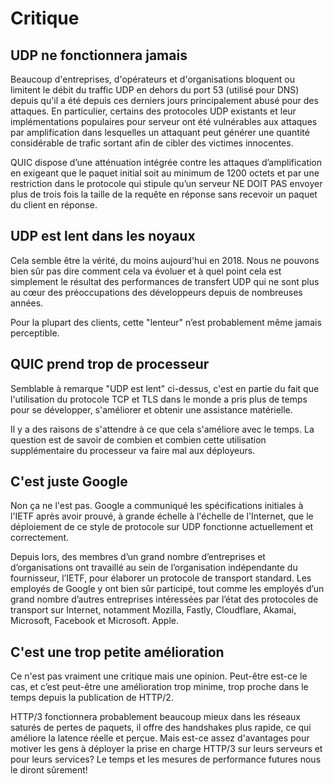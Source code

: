 # Critique

## UDP ne fonctionnera jamais

Beaucoup d'entreprises, d'opérateurs et d'organisations bloquent ou limitent
le débit du traffic UDP en dehors du port 53 (utilisé pour DNS) depuis qu'il a
été depuis ces derniers jours principalement abusé pour des attaques. En 
particulier, certains des protocoles UDP existants et leur implémentations
populaires pour serveur ont été vulnérables aux attaques par amplification
dans lesquelles un attaquant peut générer une quantité considérable de trafic
sortant afin de cibler des victimes innocentes.

QUIC dispose d’une atténuation intégrée contre les attaques d’amplification en
exigeant que le paquet initial soit au minimum de 1200 octets et par une
restriction dans le protocole qui stipule qu’un serveur NE DOIT PAS envoyer
plus de trois fois la taille de la requête en réponse sans recevoir un paquet
du client en réponse.

## UDP est lent dans les noyaux

Cela semble être la vérité, du moins aujourd'hui en 2018. Nous ne pouvons
bien sûr pas dire comment cela va évoluer et à quel point cela est simplement
le résultat des performances de transfert UDP qui ne sont plus au cœur des
préoccupations des développeurs depuis de nombreuses années.

Pour la plupart des clients, cette "lenteur" n’est probablement même jamais
perceptible.

## QUIC prend trop de processeur

Semblable à remarque "UDP est lent" ci-dessus, c'est en partie du fait que
l'utilisation du protocole TCP et TLS dans le monde a pris plus de temps pour se
développer, s'améliorer et obtenir une assistance matérielle.

Il y a des raisons de s'attendre à ce que cela s'améliore avec le temps. La
question est de savoir de combien et combien cette utilisation supplémentaire du
processeur va faire mal aux déployeurs.

## C'est juste Google

Non ça ne l'est pas. Google a communiqué les spécifications initiales à l'IETF
après avoir prouvé, à grande échelle à l'échelle de l'Internet, que le
déploiement de ce style de protocole sur UDP fonctionne actuellement et
correctement.

Depuis lors, des membres d’un grand nombre d’entreprises et d’organisations ont
travaillé au sein de l’organisation indépendante du fournisseur, l’IETF, pour
élaborer un protocole de transport standard. Les employés de Google y ont bien
sûr participé, tout comme les employés d’un grand nombre d’autres entreprises
intéressées par l’état des protocoles de transport sur Internet, notamment
Mozilla, Fastly, Cloudflare, Akamai, Microsoft, Facebook et Microsoft. Apple.

## C'est une trop petite amélioration

Ce n'est pas vraiment une critique mais une opinion. Peut-être est-ce le cas, et
c’est peut-être une amélioration trop minime, trop proche dans le temps depuis
la publication de HTTP/2.

HTTP/3 fonctionnera probablement beaucoup mieux dans les réseaux saturés de
pertes de paquets, il offre des handshakes plus rapide, ce qui améliore la
latence réelle et perçue. Mais est-ce assez d'avantages pour motiver les gens à
déployer la prise en charge HTTP/3 sur leurs serveurs et pour leurs services? Le
temps et les mesures de performance futures nous le diront sûrement!
